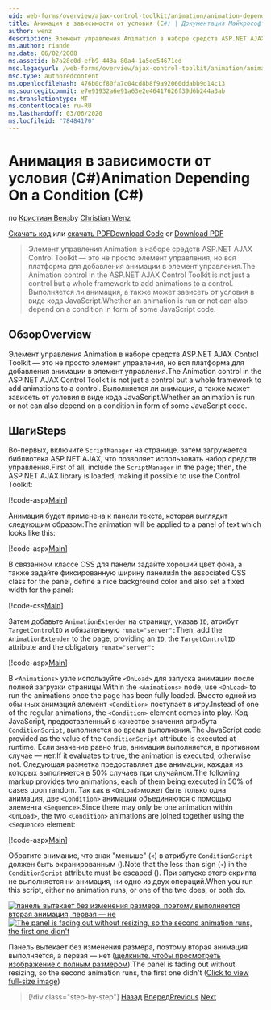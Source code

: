 ```yaml
---
uid: web-forms/overview/ajax-control-toolkit/animation/animation-depending-on-a-condition-cs
title: Анимация в зависимости от условия (C#) | Документация Майкрософт
author: wenz
description: Элемент управления Animation в наборе средств ASP.NET AJAX Control Toolkit — это не просто элемент управления, но вся платформа для добавления анимации в элемент управления. Является ли анимация...
ms.author: riande
ms.date: 06/02/2008
ms.assetid: b7a28c0d-efb9-443a-80a4-1a5ee54671cd
msc.legacyurl: /web-forms/overview/ajax-control-toolkit/animation/animation-depending-on-a-condition-cs
msc.type: authoredcontent
ms.openlocfilehash: 476b0cf80fa7c04cd8b8f9a92060ddabb9d14c13
ms.sourcegitcommit: e7e91932a6e91a63e2e46417626f39d6b244a3ab
ms.translationtype: MT
ms.contentlocale: ru-RU
ms.lasthandoff: 03/06/2020
ms.locfileid: "78484170"
---
```

# <a name="animation-depending-on-a-condition-c"></a><span data-ttu-id="67a77-104">Анимация в зависимости от условия (C#)</span><span class="sxs-lookup"><span data-stu-id="67a77-104">Animation Depending On a Condition (C#)</span></span>

<span data-ttu-id="67a77-105">по [Кристиан Венз](https://github.com/wenz)</span><span class="sxs-lookup"><span data-stu-id="67a77-105">by [Christian Wenz](https://github.com/wenz)</span></span>

<span data-ttu-id="67a77-106">[Скачать код](https://download.microsoft.com/download/f/9/a/f9a26acd-8df4-4484-8a18-199e4598f411/Animation4.cs.zip) или [скачать PDF](https://download.microsoft.com/download/6/7/1/6718d452-ff89-4d3f-a90e-c74ec2d636a3/animation4CS.pdf)</span><span class="sxs-lookup"><span data-stu-id="67a77-106">[Download Code](https://download.microsoft.com/download/f/9/a/f9a26acd-8df4-4484-8a18-199e4598f411/Animation4.cs.zip) or [Download PDF](https://download.microsoft.com/download/6/7/1/6718d452-ff89-4d3f-a90e-c74ec2d636a3/animation4CS.pdf)</span></span>

> <span data-ttu-id="67a77-107">Элемент управления Animation в наборе средств ASP.NET AJAX Control Toolkit — это не просто элемент управления, но вся платформа для добавления анимации в элемент управления.</span><span class="sxs-lookup"><span data-stu-id="67a77-107">The Animation control in the ASP.NET AJAX Control Toolkit is not just a control but a whole framework to add animations to a control.</span></span> <span data-ttu-id="67a77-108">Выполняется ли анимация, а также может зависеть от условия в виде кода JavaScript.</span><span class="sxs-lookup"><span data-stu-id="67a77-108">Whether an animation is run or not can also depend on a condition in form of some JavaScript code.</span></span>

## <a name="overview"></a><span data-ttu-id="67a77-109">Обзор</span><span class="sxs-lookup"><span data-stu-id="67a77-109">Overview</span></span>

<span data-ttu-id="67a77-110">Элемент управления Animation в наборе средств ASP.NET AJAX Control Toolkit — это не просто элемент управления, но вся платформа для добавления анимации в элемент управления.</span><span class="sxs-lookup"><span data-stu-id="67a77-110">The Animation control in the ASP.NET AJAX Control Toolkit is not just a control but a whole framework to add animations to a control.</span></span> <span data-ttu-id="67a77-111">Выполняется ли анимация, а также может зависеть от условия в виде кода JavaScript.</span><span class="sxs-lookup"><span data-stu-id="67a77-111">Whether an animation is run or not can also depend on a condition in form of some JavaScript code.</span></span>

## <a name="steps"></a><span data-ttu-id="67a77-112">Шаги</span><span class="sxs-lookup"><span data-stu-id="67a77-112">Steps</span></span>

<span data-ttu-id="67a77-113">Во-первых, включите `ScriptManager` на странице. затем загружается библиотека ASP.NET AJAX, что позволяет использовать набор средств управления.</span><span class="sxs-lookup"><span data-stu-id="67a77-113">First of all, include the `ScriptManager` in the page; then, the ASP.NET AJAX library is loaded, making it possible to use the Control Toolkit:</span></span>

[!code-aspx[Main](animation-depending-on-a-condition-cs/samples/sample1.aspx)]

<span data-ttu-id="67a77-114">Анимация будет применена к панели текста, которая выглядит следующим образом:</span><span class="sxs-lookup"><span data-stu-id="67a77-114">The animation will be applied to a panel of text which looks like this:</span></span>

[!code-aspx[Main](animation-depending-on-a-condition-cs/samples/sample2.aspx)]

<span data-ttu-id="67a77-115">В связанном классе CSS для панели задайте хороший цвет фона, а также задайте фиксированную ширину панели:</span><span class="sxs-lookup"><span data-stu-id="67a77-115">In the associated CSS class for the panel, define a nice background color and also set a fixed width for the panel:</span></span>

[!code-css[Main](animation-depending-on-a-condition-cs/samples/sample3.css)]

<span data-ttu-id="67a77-116">Затем добавьте `AnimationExtender` на страницу, указав `ID`, атрибут `TargetControlID` и обязательную `runat="server":`</span><span class="sxs-lookup"><span data-stu-id="67a77-116">Then, add the `AnimationExtender` to the page, providing an `ID`, the `TargetControlID` attribute and the obligatory `runat="server":`</span></span>

[!code-aspx[Main](animation-depending-on-a-condition-cs/samples/sample4.aspx)]

<span data-ttu-id="67a77-117">В `<Animations>` узле используйте `<OnLoad>` для запуска анимации после полной загрузки страницы.</span><span class="sxs-lookup"><span data-stu-id="67a77-117">Within the `<Animations>` node, use `<OnLoad>` to run the animations once the page has been fully loaded.</span></span> <span data-ttu-id="67a77-118">Вместо одной из обычных анимаций элемент `<Condition>` поступает в игру.</span><span class="sxs-lookup"><span data-stu-id="67a77-118">Instead of one of the regular animations, the `<Condition>` element comes into play.</span></span> <span data-ttu-id="67a77-119">Код JavaScript, предоставленный в качестве значения атрибута `ConditionScript`, выполняется во время выполнения.</span><span class="sxs-lookup"><span data-stu-id="67a77-119">The JavaScript code provided as the value of the `ConditionScript` attribute is executed at runtime.</span></span> <span data-ttu-id="67a77-120">Если значение равно true, анимация выполняется, в противном случае — нет.</span><span class="sxs-lookup"><span data-stu-id="67a77-120">If it evaluates to true, the animation is executed, otherwise not.</span></span> <span data-ttu-id="67a77-121">Следующая разметка предоставляет две анимации, каждая из которых выполняется в 50% случаев при случайном.</span><span class="sxs-lookup"><span data-stu-id="67a77-121">The following markup provides two animations, each of them being executed in 50% of cases upon random.</span></span> <span data-ttu-id="67a77-122">Так как в `<OnLoad>`может быть только одна анимация, две `<Condition>` анимации объединяются с помощью элемента `<Sequence>`:</span><span class="sxs-lookup"><span data-stu-id="67a77-122">Since there may only be one animation within `<OnLoad>`, the two `<Condition>` animations are joined together using the `<Sequence>` element:</span></span>

[!code-aspx[Main](animation-depending-on-a-condition-cs/samples/sample5.aspx)]

<span data-ttu-id="67a77-123">Обратите внимание, что знак "меньше" (`<`) в атрибуте `ConditionScript` должен быть экранированным ().</span><span class="sxs-lookup"><span data-stu-id="67a77-123">Note that the less than sign (`<`) in the `ConditionScript` attribute must be escaped ().</span></span> <span data-ttu-id="67a77-124">При запуске этого скрипта не выполняется ни анимация, ни одно из двух операций.</span><span class="sxs-lookup"><span data-stu-id="67a77-124">When you run this script, either no animation runs, or one of the two does, or both do.</span></span>

<span data-ttu-id="67a77-125">[![панель вытекает без изменения размера, поэтому выполняется вторая анимация, первая — не](animation-depending-on-a-condition-cs/_static/image2.png)](animation-depending-on-a-condition-cs/_static/image1.png)</span><span class="sxs-lookup"><span data-stu-id="67a77-125">[![The panel is fading out without resizing, so the second animation runs, the first one didn't](animation-depending-on-a-condition-cs/_static/image2.png)](animation-depending-on-a-condition-cs/_static/image1.png)</span></span>

<span data-ttu-id="67a77-126">Панель вытекает без изменения размера, поэтому вторая анимация выполняется, а первая — нет ([щелкните, чтобы просмотреть изображение с полным размером](animation-depending-on-a-condition-cs/_static/image3.png)).</span><span class="sxs-lookup"><span data-stu-id="67a77-126">The panel is fading out without resizing, so the second animation runs, the first one didn't ([Click to view full-size image](animation-depending-on-a-condition-cs/_static/image3.png))</span></span>

> [!div class="step-by-step"]
> <span data-ttu-id="67a77-127">[Назад](executing-several-animations-after-each-other-cs.md)
> [Вперед](picking-one-animation-out-of-a-list-cs.md)</span><span class="sxs-lookup"><span data-stu-id="67a77-127">[Previous](executing-several-animations-after-each-other-cs.md)
[Next](picking-one-animation-out-of-a-list-cs.md)</span></span>
